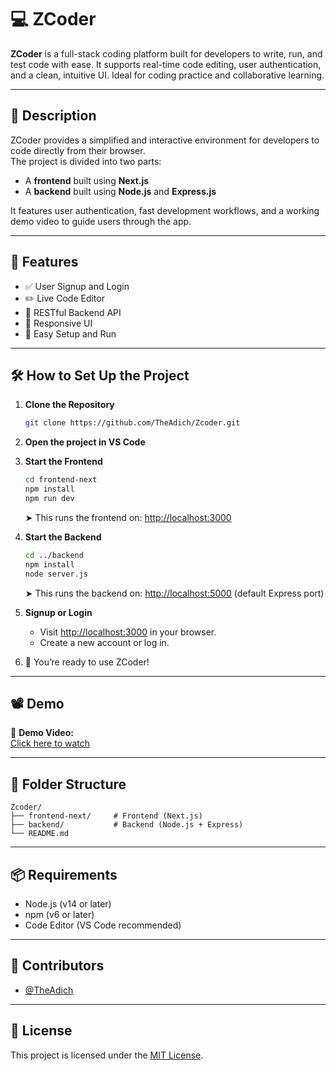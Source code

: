 # 💻 ZCoder

**ZCoder** is a full-stack coding platform built for developers to write, run, and test code with ease. It supports real-time code editing, user authentication, and a clean, intuitive UI. Ideal for coding practice and collaborative learning.

---

## 🧠 Description

ZCoder provides a simplified and interactive environment for developers to code directly from their browser.  
The project is divided into two parts:
- A **frontend** built using **Next.js**
- A **backend** built using **Node.js** and **Express.js**

It features user authentication, fast development workflows, and a working demo video to guide users through the app.

---

## 🚀 Features

- ✅ User Signup and Login
- ✏️ Live Code Editor
- 🔧 RESTful Backend API
- 📱 Responsive UI
- 🚀 Easy Setup and Run

---

## 🛠️ How to Set Up the Project

1. **Clone the Repository**
   ```bash
   git clone https://github.com/TheAdich/Zcoder.git
   ```

2. **Open the project in VS Code**

3. **Start the Frontend**
   ```bash
   cd frontend-next
   npm install
   npm run dev
   ```
   ➤ This runs the frontend on: [http://localhost:3000](http://localhost:3000)

4. **Start the Backend**
   ```bash
   cd ../backend
   npm install
   node server.js
   ```
   ➤ This runs the backend on: [http://localhost:5000](http://localhost:5000) (default Express port)

5. **Signup or Login**
   - Visit [http://localhost:3000](http://localhost:3000) in your browser.
   - Create a new account or log in.

6. 🎉 You’re ready to use ZCoder!

---

## 📽️ Demo

🎥 **Demo Video:**  
[Click here to watch](https://github.com/TheAdich/Zcoder/assets/128921226/7c473ef5-e9ab-4255-8be2-9f5911e74d01)

---

## 📁 Folder Structure

```
Zcoder/
├── frontend-next/     # Frontend (Next.js)
├── backend/           # Backend (Node.js + Express)
└── README.md
```

---

## 📦 Requirements

- Node.js (v14 or later)
- npm (v6 or later)
- Code Editor (VS Code recommended)

---

## 🙋 Contributors

- [@TheAdich](https://github.com/TheAdich)

---

## 📝 License

This project is licensed under the [MIT License](https://opensource.org/licenses/MIT).
